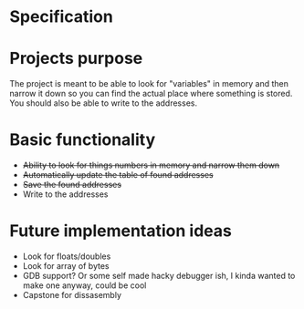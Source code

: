 # Specification

# Projects purpose
The project is meant to be able to look for "variables" in memory and then narrow it down so you can find the actual place where something is stored.
You should also be able to write to the addresses.


# Basic functionality
- ~~Ability to look for things numbers in memory and narrow them down~~
- ~~Automatically update the table of found addresses~~
- ~~Save the found addresses~~
- Write to the addresses

# Future implementation ideas
- Look for floats/doubles
- Look for array of bytes
- GDB support? Or some self made hacky debugger ish, I kinda wanted to make one anyway, could be cool
- Capstone for dissasembly
